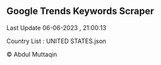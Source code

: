 

## Google Trends Keywords Scraper 
 
Last Update 06-06-2023 , 21:00:13

Country List :
UNITED STATES.json



© Abdul Muttaqin 
